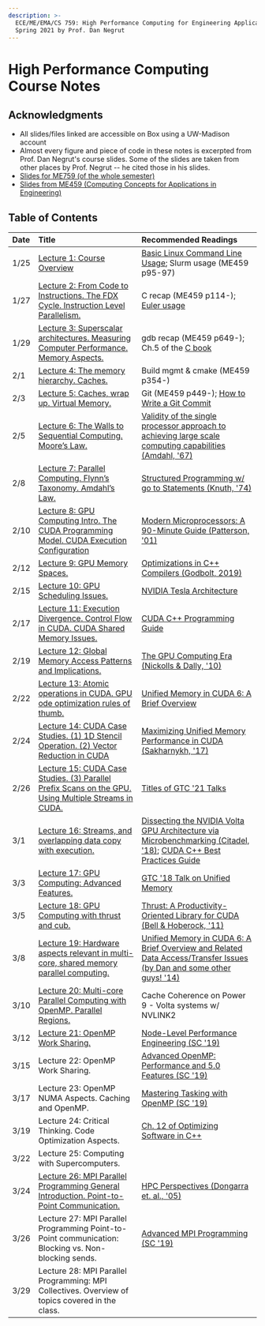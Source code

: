 ```yaml
---
description: >-
  ECE/ME/EMA/CS 759: High Performance Computing for Engineering Applications,
  Spring 2021 by Prof. Dan Negrut
---
```


# High Performance Computing Course Notes

## Acknowledgments

* All slides/files linked are accessible on Box using a UW-Madison account
* Almost every figure and piece of code in these notes is excerpted from Prof. Dan Negrut's course slides. Some of the slides are taken from other places by Prof. Negrut -- he cited those in his slides.
* [Slides for ME759 \(of the whole semester\)](https://uwmadison.app.box.com/s/oboe3t95di8rne0g002ydj8tpd0pwwkt)
* [Slides from ME459 \(Computing Concepts for Applications in Engineering\)](https://uwmadison.app.box.com/s/943jyv29y4u145uajfedgxamhn4ru9qx)

## Table of Contents

| Date | Title | Recommended Readings |
| :--- | :--- | :--- |
| 1/25 | [Lecture 1: Course Overview](lecture-1-course-overview.md) | [Basic Linux Command Line Usage](https://www.lynda.com/Linux-tutorials/Learning-Linux-Command-Line/753913-2.html); Slurm usage \(ME459 p95-97\) |
| 1/27 | [Lecture 2: From Code to Instructions. The FDX Cycle. Instruction Level Parallelism.](lecture-2-from-code-to-instructions.-the-fdx-cycle.-instruction-level-parallelism..md) | C recap \(ME459 p114-\); [Euler usage](https://uwmadison.app.box.com/s/eu45vz9uc1a913i831b1saiu554ueb4z) |
| 1/29 | [Lecture 3: Superscalar architectures. Measuring Computer Performance. Memory Aspects.](lecture-3-superscalar-architectures.-measuring-computer-performance.-memory-aspects..md) | gdb recap \(ME459 p649-\); Ch.5 of the [C book](https://www.amazon.com/Programming-Language-2nd-Brian-Kernighan/dp/0131103628) |
| 2/1 | [Lecture 4: The memory hierarchy. Caches.](lecture-4-the-memory-hierarchy.-caches..md) | Build mgmt & cmake \(ME459 p354-\) |
| 2/3 | [Lecture 5: Caches, wrap up. Virtual Memory.](lecture-5-caches-wrap-up.-virtual-memory..md) | Git \(ME459 p449-\); [How to Write a Git Commit](https://chris.beams.io/posts/git-commit/) |
| 2/5 | [Lecture 6: The Walls to Sequential Computing. Moore’s Law.](lecture-6-the-walls-to-sequential-computing.-moores-law..md) | [Validity of the single processor approach to achieving large scale computing capabilities \(Amdahl, '67\)](https://uwmadison.app.box.com/s/z21zx63u3n3swxk23luex6mv0n9az96a) |
| 2/8 | [Lecture 7: Parallel Computing. Flynn’s Taxonomy. Amdahl’s Law.](lecture-8-parallel-computing.-flynns-taxonomy.-amdahls-law..md) | [Structured Programming w/ go to Statements \(Knuth, '74\)](https://uwmadison.app.box.com/s/40oh4cw2j0tlouf6ip6fqv2guegrn6rz) |
| 2/10 | [Lecture 8: GPU Computing Intro. The CUDA Programming Model. CUDA Execution Configuration](lecture-8-gpu-computing-intro.-the-cuda-programming-model.-cuda-execution-configuration.md) | [Modern Microprocessors: A 90-Minute Guide \(Patterson, '01\)](http://www.lighterra.com/papers/modernmicroprocessors/) |
| 2/12 | [Lecture 9: GPU Memory Spaces.](lecture-9.md) | [Optimizations in C++ Compilers \(Godbolt, 2019\)](https://queue.acm.org/detail.cfm?id=3372264) |
| 2/15 | [Lecture 10: GPU Scheduling Issues.](lecture-10-gpu-scheduling-issues..md) | [NVIDIA Tesla Architecture](https://uwmadison.app.box.com/s/c3j9jiy6feq31qh4nuuli9ce40xebvlb) |
| 2/17 | [Lecture 11: Execution Divergence. Control Flow in CUDA. CUDA Shared Memory Issues.](lecture-11-execution-divergence.-control-flow-in-cuda.-global-memory-access-patterns-and.md) | [CUDA C++ Programming Guide](https://docs.nvidia.com/pdf/CUDA_C_Programming_Guide.pdf) |
| 2/19 | [Lecture 12: Global Memory Access Patterns and Implications.](lecture-12-cuda-shared-memory-issues..md) | [The GPU Computing Era \(Nickolls & Dally, '10\)](https://uwmadison.app.box.com/s/o63jve7gq6kn9f473btedx2k4tp33m34) |
| 2/22 | [Lecture 13: Atomic operations in CUDA. GPU ode optimization rules of thumb.](lecture-12-cuda-shared-memory-issues.-atomic-operations-in-cuda..md) | [Unified Memory in CUDA 6: A Brief Overview](https://www.drdobbs.com/parallel/unified-memory-in-cuda-6-a-brief-overvie/240169095) |
| 2/24 | [Lecture 14: CUDA Case Studies. \(1\) 1D Stencil Operation. \(2\) Vector Reduction in CUDA](lecture-14-tiling-as-a-programing-pattern-in-cuda.-example-vector-reduction-in-cuda..md) | [Maximizing Unified Memory Performance in CUDA \(Sakharnykh, '17\)](https://developer.nvidia.com/blog/maximizing-unified-memory-performance-cuda/) |
| 2/26 | [Lecture 15: CUDA Case Studies. \(3\) Parallel Prefix Scans on the GPU. Using Multiple Streams in CUDA.](lecture-15-cuda-optimization-issues.-resource-utilization-issues.-parallel-prefix-scan-on-the-gpu..md) | [Titles of GTC '21 Talks](https://www.nvidia.com/en-us/gtc/on-demand/) |
| 3/1 | [Lecture 16: Streams, and overlapping data copy with execution.](lecture-16-streams-and-overlapping-data-copy-with-execution..md) | [Dissecting the NVIDIA Volta GPU Architecture via Microbenchmarking \(Citadel, '18\)](https://uwmadison.app.box.com/s/qdmt5f9qxpnbx431t2oo7neh6a7ri6zs); [CUDA C++ Best Practices Guide](https://docs.nvidia.com/cuda/pdf/CUDA_C_Best_Practices_Guide.pdf) |
| 3/3 | [Lecture 17: GPU Computing: Advanced Features.](lecture-17-gpu-computing-advanced-features.-unified-memory-usage..md) | [GTC '18 Talk on Unified Memory](https://on-demand.gputechconf.com/gtc/2018/video/S8430/) |
| 3/5 | [Lecture 18: GPU Computing with thrust and cub.](lecture-18-gpu-computing-with-thrust-and-cub..md) | [Thrust: A Productivity-Oriented Library for CUDA \(Bell & Hoberock, '11\)](https://uwmadison.app.box.com/s/5gdq2gaqf15xjl1cd550ttsko782fbaz) |
| 3/8 | [Lecture 19: Hardware aspects relevant in multi-core, shared memory parallel computing.](lecture-19-hardware-aspects-relevant-in-multi-core-shared-memory-parallel-computing..md) | [Unified Memory in CUDA 6: A Brief Overview and Related Data Access/Transfer Issues \(by Dan and some other guys! '14\)](https://sbel.wisc.edu/wp-content/uploads/sites/569/2018/05/TR-2014-09.pdf) |
| 3/10 | [Lecture 20: Multi-core Parallel Computing with OpenMP. Parallel Regions.](lecture-20-multi-core-parallel-computing-with-openmp.-parallel-regions..md) | Cache Coherence on Power 9 - Volta systems w/ NVLINK2 |
| 3/12 | [Lecture 21: OpenMP Work Sharing.](lecture-21-openmp-work-sharing..md) | [Node-Level Performance Engineering \(SC '19\)](https://uwmadison.app.box.com/s/cvva3ybaq0867e160hqf6l92yp9gbthx) |
| 3/15 | Lecture 22: OpenMP Work Sharing. | [Advanced OpenMP: Performance and 5.0 Features \(SC '19\)](https://uwmadison.app.box.com/s/dftxq7z83u6bc1e33lbihhcuvb5ek2uc) |
| 3/17 | Lecture 23: OpenMP NUMA Aspects. Caching and OpenMP. | [Mastering Tasking with OpenMP \(SC '19\)](https://uwmadison.app.box.com/s/40yxdvu41prgvfuzvv668lhx78eafos0) |
| 3/19 | Lecture 24: Critical Thinking. Code Optimization Aspects. | [Ch. 12 of Optimizing Software in C++](https://www.agner.org/optimize/optimizing_cpp.pdf) |
| 3/22 | Lecture 25: Computing with Supercomputers. |  |
| 3/24 | [Lecture 26: MPI Parallel Programming General Introduction. Point-to-Point Communication.](lecture-26-mpi-parallel-programming-general-introduction.-point-to-point-communication..md) | [HPC Perspectives \(Dongarra et. al., '05\)](https://uwmadison.app.box.com/s/fi2h0s0d4rgvviepc1dd92m9jqoemq86) |
| 3/26 | Lecture 27: MPI Parallel Programming Point-to-Point communication: Blocking vs. Non-blocking sends. | [Advanced MPI Programming \(SC '19\)](https://uwmadison.app.box.com/s/ymhcrw7xc49u3cvs86jeva9bnek99sfe) |
| 3/29 | Lecture 28: MPI Parallel Programming: MPI Collectives. Overview of topics covered in the class. |  |

